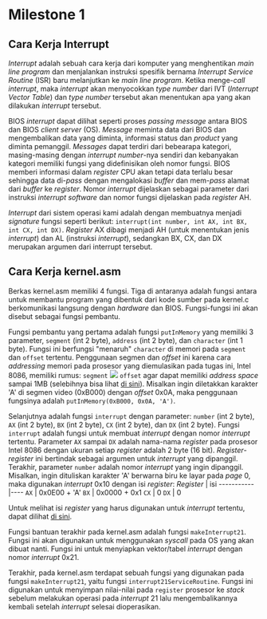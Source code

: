 # Milestone 1

## Cara Kerja Interrupt
_Interrupt_ adalah sebuah cara kerja dari komputer yang menghentikan _main line
program_ dan menjalankan instruksi spesifik bernama _Interrupt Service Routine_
(ISR) baru melanjutkan ke _main line program_. Ketika menge-_call interrupt_,
maka _interrupt_ akan menyocokkan _type number_ dari IVT (_Interrupt Vector
Table_) dan _type number_ tersebut akan menentukan apa yang akan dilakukan
_interrupt_ tersebut.

BIOS _interrupt_ dapat dilihat seperti proses _passing message_ antara BIOS
dan BIOS _client server_ (OS). _Message_ meminta data dari BIOS dan mengembalikan
data yang diminta, informasi status dan _product_ yang diminta pemanggil.
_Messages_ dapat terdiri dari bebearapa kategori, masing-masing dengan
_interrupt number_-nya sendiri dan kebanyakan kategori memiliki fungsi yang
didefinisikan oleh nomor fungsi. BIOS memberi informasi dalam _register_ CPU
akan tetapi data terlalu besar sehingga data di-_pass_ dengan mengalokasi
_buffer_ dan mem-_pass_ alamat dari _buffer_ ke _register_. Nomor _interrupt_
dijelaskan sebagai parameter dari instruksi _interrupt software_ dan nomor
fungsi dijelaskan pada _register_ AH.

_Interrupt_ dari sistem operasi kami adalah dengan membuatnya menjadi
_signature_ fungsi seperti berikut: `interrupt(int number, int AX, int BX, int
CX, int DX)`. _Register_ AX dibagi menjadi AH (untuk menentukan jenis
_interrupt_) dan AL (instruksi _interrupt_), sedangkan BX, CX, dan DX
merupakan argumen dari interrupt tersebut.

## Cara Kerja kernel.asm
Berkas kernel.asm memiliki 4 fungsi. Tiga di antaranya adalah fungsi antara
untuk membantu program yang dibentuk dari kode sumber pada kernel.c
berkomunikasi langsung dengan _hardware_ dan BIOS. Fungsi-fungsi ini akan
disebut sebagai fungsi pembantu.

Fungsi pembantu yang pertama adalah fungsi `putInMemory` yang memiliki 3
parameter, `segment` (int 2 byte), `address` (int 2 byte), dan `character`
(int 1 byte). Fungsi ini berfungsi "menaruh" `character` di memori pada
`segment` dan `offset` tertentu.  Penggunaan segmen dan _offset_ ini karena
cara _addressing_ memori pada prosesor yang diemulasikan pada tugas ini, Intel
8086, memiliki rumus: `segment`
<img src="https://render.githubusercontent.com/render/math?math=\times%202^4%20%2B"/>
`offset` agar dapat memiliki _address space_ sampai 1MB (selebihnya bisa lihat
[di sini](https://www.sciencedirect.com/topics/engineering/address-offset)).
Misalkan ingin diletakkan karakter 'A' di segmen video (0xB000) dengan _offset_
0x0A, maka penggunaan fungsinya adalah `putInMemory(0xB000, 0x0A, 'A')`.

Selanjutnya adalah fungsi `interrupt` dengan parameter: `number` (int 2 byte),
`AX` (int 2 byte), `BX` (int 2 byte), `CX` (int 2 byte), dan `DX` (int 2 byte).
Fungsi `interrupt` adalah fungsi untuk membuat _interrupt_ dengan nomor
_interrupt_ tertentu. Parameter `AX` sampai `DX` adalah nama-nama _register_
pada prosesor Intel 8086 dengan ukuran setiap _register_ adalah 2 byte (16
bit). _Register_-_register_ ini bertindak sebagai argumen untuk _interrupt_
yang dipanggil. Terakhir, parameter `number` adalah nomor _interrupt_ yang
ingin dipanggil. Misalkan, ingin dituliskan karakter 'A' berwarna biru ke layar
pada _page_ 0, maka digunakan _interrupt_ 0x10 dengan isi _register_:
_Register_ | isi
-----------|----
`AX` | 0x0E00 + 'A'
`BX` | 0x0000 + 0x1
`CX` | 0
`DX` | 0

Untuk melihat isi _register_ yang harus digunakan untuk _interrupt_ tertentu,
dapat dilihat [di
sini](http://www.oldlinux.org/Linux.old/docs/interrupts/int-html/int.htm).

Fungsi bantuan terakhir pada kernel.asm adalah fungsi `makeInterrupt21`. Fungsi
ini akan digunakan untuk menggunakan _syscall_ pada OS yang akan dibuat nanti.
Fungsi ini untuk menyiapkan vektor/tabel _interrupt_ dengan nomor _interrupt_
0x21.

Terakhir, pada kernel.asm terdapat sebuah fungsi yang digunakan pada fungsi
`makeInterrupt21`, yaitu fungsi `interrupt21ServiceRoutine`. Fungsi ini
digunakan untuk menyimpan nilai-nilai pada `register` prosesor ke _stack_
sebelum melakukan operasi pada _interrupt_ 21 lalu mengembalikannya kembali
setelah _interrupt_ selesai dioperasikan.
